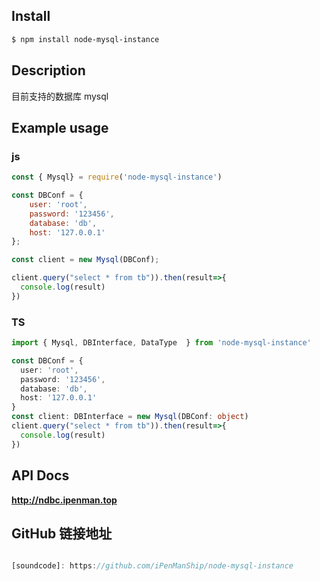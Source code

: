 ## Install

```sh
$ npm install node-mysql-instance
```

## Description

目前支持的数据库 mysql 

## Example usage

### js

```js
const { Mysql} = require('node-mysql-instance')

const DBConf = {
    user: 'root',
    password: '123456',
    database: 'db',
    host: '127.0.0.1'
};

const client = new Mysql(DBConf);

client.query("select * from tb")).then(result=>{
  console.log(result)
})
```

### TS

```ts
import { Mysql, DBInterface, DataType  } from 'node-mysql-instance'

const DBConf = {
  user: 'root',
  password: '123456',
  database: 'db',
  host: '127.0.0.1'
}
const client: DBInterface = new Mysql(DBConf: object)
client.query("select * from tb")).then(result=>{
  console.log(result)
})
```

## API Docs

**http://ndbc.ipenman.top**

## GitHub 链接地址

```js

[soundcode]: https://github.com/iPenManShip/node-mysql-instance
```
